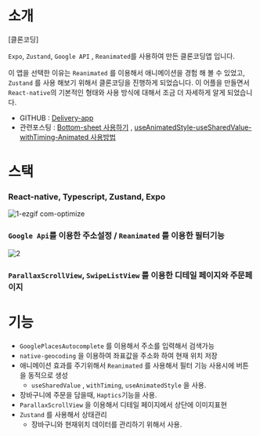 
# 소개

 

[클론코딩]

`Expo`, `Zustand`, `Google API` , `Reanimated`를 사용하여 만든 클론코딩앱 입니다.

이 앱을 선택한 이유는 `Reanimated` 를 이용해서 애니메이션을 경험 해 볼 수 있었고, `Zustand` 를 사용 해보기 위해서 클론코딩을 진행하게 되었습니다. 이 어플을 만들면서 `React-native`의 기본적인 형태와 사용 방식에 대해서 조금 더 자세하게 알게 되었습니다.

- GITHUB : [Delivery-app](https://github.com/hyubbb/rn-delivery-app)
- 관련포스팅 : [Bottom-sheet 사용하기](https://velog.io/@hyubbb/bottom-sheet) , [useAnimatedStyle-useSharedValue-withTiming-Animated 사용방법](https://velog.io/@hyubbb/useAnimatedStyle-useSharedValue-withTiming-Animated)

# 스택

 

### React-native, Typescript, Zustand, Expo



![1-ezgif com-optimize](https://github.com/hyubbb/rn-delivery-app/assets/32926006/5915c062-5048-4f91-a4fb-372f27a1b92b)

### `Google Api`를 이용한 주소설정 / `Reanimated` 를 이용한 필터기능


![2](https://github.com/hyubbb/rn-delivery-app/assets/32926006/7004ced8-ae71-4719-8e41-cc5a4ee1e66c)

### `ParallaxScrollView`, `SwipeListView` 를 이용한 디테일 페이지와 주문페이지



# 기능
 

- `GooglePlacesAutocomplete` 를 이용해서 주소를 입력해서 검색가능
- `native-geocoding` 을 이용하여 좌표값을 주소화 하여 현재 위치 저장
- 애니메이션 효과를 주기위해서 `Reanimated` 를 사용해서 필터 기능 사용시에 버튼을 동적으로 생성
    - `useSharedValue` , `withTiming`, `useAnimatedStyle` 을 사용.
- 장바구니에 주문을 담을때, `Haptics`기능을 사용.
- `ParallaxScrollView` 을 이용해서 디테일 페이지에서 상단에 이미지표현
- `Zustand` 를 사용해서 상태관리
    - 장바구니와 현재위치 데이터를 관리하기 위해서 사용.
